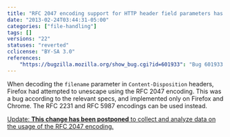 ```yaml
---
title: "RFC 2047 encoding support for HTTP header field parameters has been removed"
date: "2013-02-24T03:44:31-05:00"
categories: ["file-handling"]
tags: []
versions: "22"
statuses: "reverted"
cclicense: "BY-SA 3.0"
references:
    "https://bugzilla.mozilla.org/show_bug.cgi?id=601933": "Bug 601933 – remove RFC 2047 encoding support for HTTP header field parameters"
---
```

When decoding the `filename` parameter in `Content-Disposition` headers, Firefox had attempted to unescape using the RFC 2047 encoding. This was a bug according to the relevant specs, and implemented only on Firefox and Chrome. The RFC 2231 and RFC 5987 encodings can be used instead.

<ins>Update: [**This change has been postponed**](https://bugzilla.mozilla.org/show_bug.cgi?id=875615) to collect and analyze data on the usage of the RFC 2047 encoding.</ins>
